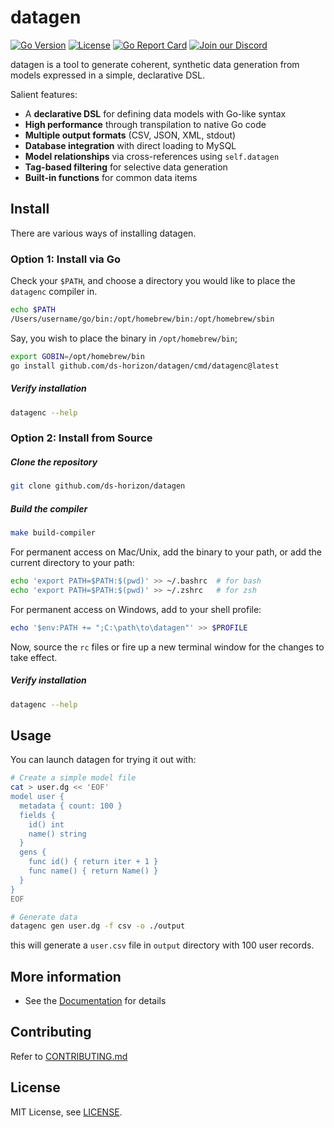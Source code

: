 # datagen

[![Go Version](https://img.shields.io/badge/Go-1.24.0-blue.svg)](https://golang.org/)
[![License](https://img.shields.io/badge/License-MIT-green.svg)](LICENSE)
[![Go Report Card](https://goreportcard.com/badge/github.com/ds-horizon/datagen)](https://goreportcard.com/report/github.com/ds-horizon/datagen)
[![Join our Discord](https://img.shields.io/badge/Discord-Join%20Us-5865F2?logo=discord&logoColor=white)](https://discord.gg/cvMa8HrN)

datagen is a tool to generate coherent, synthetic data generation from models expressed in a simple, declarative DSL.

Salient features:
* A **declarative DSL** for defining data models with Go-like syntax
* **High performance** through transpilation to native Go code
* **Multiple output formats** (CSV, JSON, XML, stdout)
* **Database integration** with direct loading to MySQL
* **Model relationships** via cross-references using `self.datagen`
* **Tag-based filtering** for selective data generation
* **Built-in functions** for common data items

## Install

There are various ways of installing datagen.

### Option 1: Install via Go

Check your `$PATH`, and choose a directory you would like to place the `datagenc` compiler in.

```bash
echo $PATH
/Users/username/go/bin:/opt/homebrew/bin:/opt/homebrew/sbin
```

Say, you wish to place the binary in `/opt/homebrew/bin`;

```bash
export GOBIN=/opt/homebrew/bin
go install github.com/ds-horizon/datagen/cmd/datagenc@latest
```

##### Verify installation

```bash
datagenc --help
```

### Option 2: Install from Source

##### Clone the repository

```bash
git clone github.com/ds-horizon/datagen
```

##### Build the compiler

```bash
make build-compiler
```

For permanent access on Mac/Unix, add the binary to your path, or add the current directory to your path:

```bash
echo 'export PATH=$PATH:$(pwd)' >> ~/.bashrc  # for bash
echo 'export PATH=$PATH:$(pwd)' >> ~/.zshrc   # for zsh
```

For permanent access on Windows, add to your shell profile:

```powershell
echo '$env:PATH += ";C:\path\to\datagen"' >> $PROFILE
```

Now, source the `rc` files or fire up a new terminal window for the changes to take effect.

##### Verify installation

```bash
datagenc --help
```

## Usage

You can launch datagen for trying it out with:

```bash
# Create a simple model file
cat > user.dg << 'EOF'
model user {
  metadata { count: 100 }
  fields {
    id() int
    name() string
  }
  gens {
    func id() { return iter + 1 }
    func name() { return Name() }
  }
}
EOF

# Generate data
datagenc gen user.dg -f csv -o ./output
```

this will generate a `user.csv` file in `output` directory with 100 user records.

## More information

* See the [Documentation](https://ds-horizon.github.io/datagen/) for details

## Contributing

Refer to [CONTRIBUTING.md](CONTRIBUTING.md)

## License

MIT License, see [LICENSE](LICENSE).
